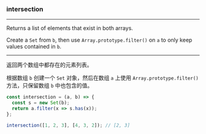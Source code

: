 ### intersection

------------

Returns a list of elements that exist in both arrays.

Create a `Set` from `b`, then use `Array.prototype.filter()` on `a` to only keep values contained in `b`.

------------

返回两个数组中都存在的元素列表。

根据数组 `b` 创建一个 `Set` 对象，然后在数组 `a` 上使用 `Array.prototype.filter()` 方法，只保留数组 `b` 中也包含的值。

```js
const intersection = (a, b) => {
  const s = new Set(b);
  return a.filter(x => s.has(x));
};
```

```js
intersection([1, 2, 3], [4, 3, 2]); // [2, 3]
```
